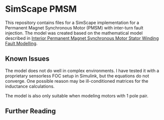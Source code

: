 # SimScape PMSM
This repository contains files for a SimScape implementation for a Permanent Magnet Synchronous Motor (PMSM) with inter-turn fault injection. The model was created based on the mathematical model described in [Interior Permanent Magnet Synchronous Motor Stator Winding Fault Modelling](URL "https://www.sciencedirect.com/science/article/pii/S2405896315008307"). 

## Known Issues
The model does not do well in complex environments. I have tested it with a proprietary sensorless FOC setup in Simulink, but the equations do not converge. One possible reason may be ill-conditioned matrices for the inductance calculations.

The model is also only suitable when modeling motors with 1 pole pair.

## Further Reading
